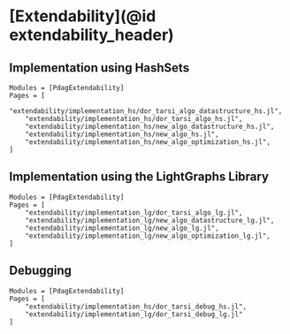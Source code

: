 # [Extendability](@id extendability_header)

## Implementation using HashSets

```@autodocs
Modules = [PdagExtendability]
Pages = [
	"extendability/implementation_hs/dor_tarsi_algo_datastructure_hs.jl",
	"extendability/implementation_hs/dor_tarsi_algo_hs.jl",
	"extendability/implementation_hs/new_algo_datastructure_hs.jl",
	"extendability/implementation_hs/new_algo_hs.jl",
	"extendability/implementation_hs/new_algo_optimization_hs.jl",
]
```

## Implementation using the LightGraphs Library

```@autodocs
Modules = [PdagExtendability]
Pages = [
	"extendability/implementation_lg/dor_tarsi_algo_lg.jl",
	"extendability/implementation_lg/new_algo_datastructure_lg.jl",
	"extendability/implementation_lg/new_algo_lg.jl",
	"extendability/implementation_lg/new_algo_optimization_lg.jl",
]
```

## Debugging

```@autodocs
Modules = [PdagExtendability]
Pages = [
	"extendability/implementation_hs/dor_tarsi_debug_hs.jl",
	"extendability/implementation_lg/dor_tarsi_debug_lg.jl"
]
```